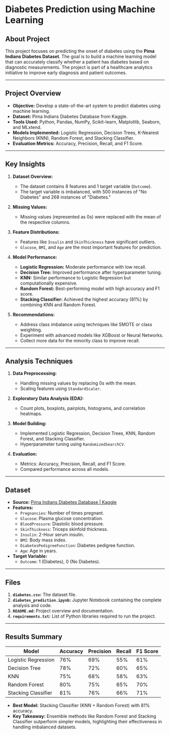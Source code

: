 # Diabetes Prediction using Machine Learning

## About Project
This project focuses on predicting the onset of diabetes using the **Pima Indians Diabetes Dataset**. The goal is to build a machine learning model that can accurately classify whether a patient has diabetes based on diagnostic measurements. The project is part of a healthcare analytics initiative to improve early diagnosis and patient outcomes.

---

## Project Overview
- **Objective:** Develop a state-of-the-art system to predict diabetes using machine learning.
- **Dataset:** Pima Indians Diabetes Database from Kaggle.
- **Tools Used:** Python, Pandas, NumPy, Scikit-learn, Matplotlib, Seaborn, and MLxtend.
- **Models Implemented:** Logistic Regression, Decision Trees, K-Nearest Neighbors (KNN), Random Forest, and Stacking Classifier.
- **Evaluation Metrics:** Accuracy, Precision, Recall, and F1 Score.

---

## Key Insights
1. **Dataset Overview:**
   - The dataset contains 8 features and 1 target variable (`Outcome`).
   - The target variable is imbalanced, with 500 instances of "No Diabetes" and 268 instances of "Diabetes."

2. **Missing Values:**
   - Missing values (represented as 0s) were replaced with the mean of the respective columns.

3. **Feature Distributions:**
   - Features like `Insulin` and `SkinThickness` have significant outliers.
   - `Glucose`, `BMI`, and `Age` are the most important features for prediction.

4. **Model Performance:**
   - **Logistic Regression:** Moderate performance with low recall.
   - **Decision Tree:** Improved performance after hyperparameter tuning.
   - **KNN:** Similar performance to Logistic Regression but computationally expensive.
   - **Random Forest:** Best-performing model with high accuracy and F1 score.
   - **Stacking Classifier:** Achieved the highest accuracy (81%) by combining KNN and Random Forest.

5. **Recommendations:**
   - Address class imbalance using techniques like SMOTE or class weighting.
   - Experiment with advanced models like XGBoost or Neural Networks.
   - Collect more data for the minority class to improve recall.

---

## Analysis Techniques
1. **Data Preprocessing:**
   - Handling missing values by replacing 0s with the mean.
   - Scaling features using `StandardScaler`.

2. **Exploratory Data Analysis (EDA):**
   - Count plots, boxplots, pairplots, histograms, and correlation heatmaps.

3. **Model Building:**
   - Implemented Logistic Regression, Decision Trees, KNN, Random Forest, and Stacking Classifier.
   - Hyperparameter tuning using `RandomizedSearchCV`.

4. **Evaluation:**
   - Metrics: Accuracy, Precision, Recall, and F1 Score.
   - Compared performance across all models.

---

## Dataset
- **Source:** [Pima Indians Diabetes Database | Kaggle](https://www.kaggle.com/datasets/uciml/pima-indians-diabetes-database)
- **Features:**
  - `Pregnancies`: Number of times pregnant.
  - `Glucose`: Plasma glucose concentration.
  - `BloodPressure`: Diastolic blood pressure.
  - `SkinThickness`: Triceps skinfold thickness.
  - `Insulin`: 2-Hour serum insulin.
  - `BMI`: Body mass index.
  - `DiabetesPedigreeFunction`: Diabetes pedigree function.
  - `Age`: Age in years.
- **Target Variable:**
  - `Outcome`: 1 (Diabetes), 0 (No Diabetes).

---

## Files
1. **`diabetes.csv`:** The dataset file.
2. **`diabetes_prediction.ipynb`:** Jupyter Notebook containing the complete analysis and code.
3. **`README.md`:** Project overview and documentation.
4. **`requirements.txt`:** List of Python libraries required to run the project.

---

## Results Summary
| Model                  | Accuracy | Precision | Recall | F1 Score |
|------------------------|----------|-----------|--------|----------|
| Logistic Regression    | 76%      | 69%       | 55%    | 61%      |
| Decision Tree          | 78%      | 72%       | 60%    | 65%      |
| KNN                    | 75%      | 68%       | 58%    | 63%      |
| Random Forest          | 80%      | 75%       | 65%    | 70%      |
| Stacking Classifier    | 81%      | 76%       | 66%    | 71%      |

- **Best Model:** Stacking Classifier (KNN + Random Forest) with 81% accuracy.
- **Key Takeaway:** Ensemble methods like Random Forest and Stacking Classifier outperform simpler models, highlighting their effectiveness in handling imbalanced datasets.

